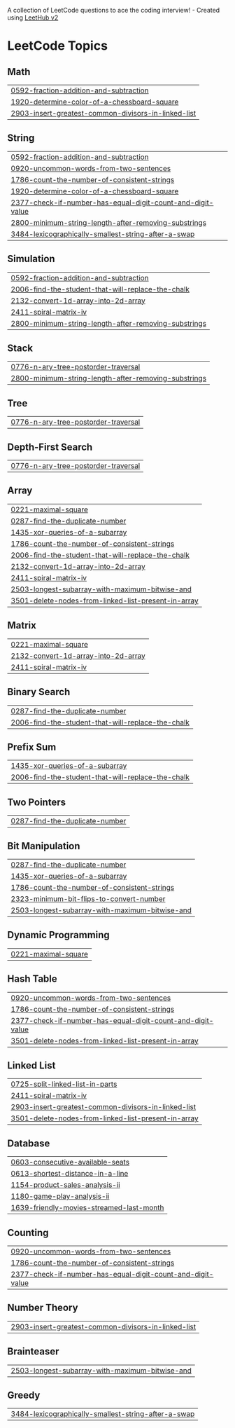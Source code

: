 A collection of LeetCode questions to ace the coding interview! - Created using [LeetHub v2](https://github.com/arunbhardwaj/LeetHub-2.0)
<!---LeetCode Topics Start-->
# LeetCode Topics
## Math
|  |
| ------- |
| [0592-fraction-addition-and-subtraction](https://github.com/hritik-h/Leetcode/tree/master/0592-fraction-addition-and-subtraction) |
| [1920-determine-color-of-a-chessboard-square](https://github.com/hritik-h/Leetcode/tree/master/1920-determine-color-of-a-chessboard-square) |
| [2903-insert-greatest-common-divisors-in-linked-list](https://github.com/hritik-h/Leetcode/tree/master/2903-insert-greatest-common-divisors-in-linked-list) |
## String
|  |
| ------- |
| [0592-fraction-addition-and-subtraction](https://github.com/hritik-h/Leetcode/tree/master/0592-fraction-addition-and-subtraction) |
| [0920-uncommon-words-from-two-sentences](https://github.com/hritik-h/Leetcode/tree/master/0920-uncommon-words-from-two-sentences) |
| [1786-count-the-number-of-consistent-strings](https://github.com/hritik-h/Leetcode/tree/master/1786-count-the-number-of-consistent-strings) |
| [1920-determine-color-of-a-chessboard-square](https://github.com/hritik-h/Leetcode/tree/master/1920-determine-color-of-a-chessboard-square) |
| [2377-check-if-number-has-equal-digit-count-and-digit-value](https://github.com/hritik-h/Leetcode/tree/master/2377-check-if-number-has-equal-digit-count-and-digit-value) |
| [2800-minimum-string-length-after-removing-substrings](https://github.com/hritik-h/Leetcode/tree/master/2800-minimum-string-length-after-removing-substrings) |
| [3484-lexicographically-smallest-string-after-a-swap](https://github.com/hritik-h/Leetcode/tree/master/3484-lexicographically-smallest-string-after-a-swap) |
## Simulation
|  |
| ------- |
| [0592-fraction-addition-and-subtraction](https://github.com/hritik-h/Leetcode/tree/master/0592-fraction-addition-and-subtraction) |
| [2006-find-the-student-that-will-replace-the-chalk](https://github.com/hritik-h/Leetcode/tree/master/2006-find-the-student-that-will-replace-the-chalk) |
| [2132-convert-1d-array-into-2d-array](https://github.com/hritik-h/Leetcode/tree/master/2132-convert-1d-array-into-2d-array) |
| [2411-spiral-matrix-iv](https://github.com/hritik-h/Leetcode/tree/master/2411-spiral-matrix-iv) |
| [2800-minimum-string-length-after-removing-substrings](https://github.com/hritik-h/Leetcode/tree/master/2800-minimum-string-length-after-removing-substrings) |
## Stack
|  |
| ------- |
| [0776-n-ary-tree-postorder-traversal](https://github.com/hritik-h/Leetcode/tree/master/0776-n-ary-tree-postorder-traversal) |
| [2800-minimum-string-length-after-removing-substrings](https://github.com/hritik-h/Leetcode/tree/master/2800-minimum-string-length-after-removing-substrings) |
## Tree
|  |
| ------- |
| [0776-n-ary-tree-postorder-traversal](https://github.com/hritik-h/Leetcode/tree/master/0776-n-ary-tree-postorder-traversal) |
## Depth-First Search
|  |
| ------- |
| [0776-n-ary-tree-postorder-traversal](https://github.com/hritik-h/Leetcode/tree/master/0776-n-ary-tree-postorder-traversal) |
## Array
|  |
| ------- |
| [0221-maximal-square](https://github.com/hritik-h/Leetcode/tree/master/0221-maximal-square) |
| [0287-find-the-duplicate-number](https://github.com/hritik-h/Leetcode/tree/master/0287-find-the-duplicate-number) |
| [1435-xor-queries-of-a-subarray](https://github.com/hritik-h/Leetcode/tree/master/1435-xor-queries-of-a-subarray) |
| [1786-count-the-number-of-consistent-strings](https://github.com/hritik-h/Leetcode/tree/master/1786-count-the-number-of-consistent-strings) |
| [2006-find-the-student-that-will-replace-the-chalk](https://github.com/hritik-h/Leetcode/tree/master/2006-find-the-student-that-will-replace-the-chalk) |
| [2132-convert-1d-array-into-2d-array](https://github.com/hritik-h/Leetcode/tree/master/2132-convert-1d-array-into-2d-array) |
| [2411-spiral-matrix-iv](https://github.com/hritik-h/Leetcode/tree/master/2411-spiral-matrix-iv) |
| [2503-longest-subarray-with-maximum-bitwise-and](https://github.com/hritik-h/Leetcode/tree/master/2503-longest-subarray-with-maximum-bitwise-and) |
| [3501-delete-nodes-from-linked-list-present-in-array](https://github.com/hritik-h/Leetcode/tree/master/3501-delete-nodes-from-linked-list-present-in-array) |
## Matrix
|  |
| ------- |
| [0221-maximal-square](https://github.com/hritik-h/Leetcode/tree/master/0221-maximal-square) |
| [2132-convert-1d-array-into-2d-array](https://github.com/hritik-h/Leetcode/tree/master/2132-convert-1d-array-into-2d-array) |
| [2411-spiral-matrix-iv](https://github.com/hritik-h/Leetcode/tree/master/2411-spiral-matrix-iv) |
## Binary Search
|  |
| ------- |
| [0287-find-the-duplicate-number](https://github.com/hritik-h/Leetcode/tree/master/0287-find-the-duplicate-number) |
| [2006-find-the-student-that-will-replace-the-chalk](https://github.com/hritik-h/Leetcode/tree/master/2006-find-the-student-that-will-replace-the-chalk) |
## Prefix Sum
|  |
| ------- |
| [1435-xor-queries-of-a-subarray](https://github.com/hritik-h/Leetcode/tree/master/1435-xor-queries-of-a-subarray) |
| [2006-find-the-student-that-will-replace-the-chalk](https://github.com/hritik-h/Leetcode/tree/master/2006-find-the-student-that-will-replace-the-chalk) |
## Two Pointers
|  |
| ------- |
| [0287-find-the-duplicate-number](https://github.com/hritik-h/Leetcode/tree/master/0287-find-the-duplicate-number) |
## Bit Manipulation
|  |
| ------- |
| [0287-find-the-duplicate-number](https://github.com/hritik-h/Leetcode/tree/master/0287-find-the-duplicate-number) |
| [1435-xor-queries-of-a-subarray](https://github.com/hritik-h/Leetcode/tree/master/1435-xor-queries-of-a-subarray) |
| [1786-count-the-number-of-consistent-strings](https://github.com/hritik-h/Leetcode/tree/master/1786-count-the-number-of-consistent-strings) |
| [2323-minimum-bit-flips-to-convert-number](https://github.com/hritik-h/Leetcode/tree/master/2323-minimum-bit-flips-to-convert-number) |
| [2503-longest-subarray-with-maximum-bitwise-and](https://github.com/hritik-h/Leetcode/tree/master/2503-longest-subarray-with-maximum-bitwise-and) |
## Dynamic Programming
|  |
| ------- |
| [0221-maximal-square](https://github.com/hritik-h/Leetcode/tree/master/0221-maximal-square) |
## Hash Table
|  |
| ------- |
| [0920-uncommon-words-from-two-sentences](https://github.com/hritik-h/Leetcode/tree/master/0920-uncommon-words-from-two-sentences) |
| [1786-count-the-number-of-consistent-strings](https://github.com/hritik-h/Leetcode/tree/master/1786-count-the-number-of-consistent-strings) |
| [2377-check-if-number-has-equal-digit-count-and-digit-value](https://github.com/hritik-h/Leetcode/tree/master/2377-check-if-number-has-equal-digit-count-and-digit-value) |
| [3501-delete-nodes-from-linked-list-present-in-array](https://github.com/hritik-h/Leetcode/tree/master/3501-delete-nodes-from-linked-list-present-in-array) |
## Linked List
|  |
| ------- |
| [0725-split-linked-list-in-parts](https://github.com/hritik-h/Leetcode/tree/master/0725-split-linked-list-in-parts) |
| [2411-spiral-matrix-iv](https://github.com/hritik-h/Leetcode/tree/master/2411-spiral-matrix-iv) |
| [2903-insert-greatest-common-divisors-in-linked-list](https://github.com/hritik-h/Leetcode/tree/master/2903-insert-greatest-common-divisors-in-linked-list) |
| [3501-delete-nodes-from-linked-list-present-in-array](https://github.com/hritik-h/Leetcode/tree/master/3501-delete-nodes-from-linked-list-present-in-array) |
## Database
|  |
| ------- |
| [0603-consecutive-available-seats](https://github.com/hritik-h/Leetcode/tree/master/0603-consecutive-available-seats) |
| [0613-shortest-distance-in-a-line](https://github.com/hritik-h/Leetcode/tree/master/0613-shortest-distance-in-a-line) |
| [1154-product-sales-analysis-ii](https://github.com/hritik-h/Leetcode/tree/master/1154-product-sales-analysis-ii) |
| [1180-game-play-analysis-ii](https://github.com/hritik-h/Leetcode/tree/master/1180-game-play-analysis-ii) |
| [1639-friendly-movies-streamed-last-month](https://github.com/hritik-h/Leetcode/tree/master/1639-friendly-movies-streamed-last-month) |
## Counting
|  |
| ------- |
| [0920-uncommon-words-from-two-sentences](https://github.com/hritik-h/Leetcode/tree/master/0920-uncommon-words-from-two-sentences) |
| [1786-count-the-number-of-consistent-strings](https://github.com/hritik-h/Leetcode/tree/master/1786-count-the-number-of-consistent-strings) |
| [2377-check-if-number-has-equal-digit-count-and-digit-value](https://github.com/hritik-h/Leetcode/tree/master/2377-check-if-number-has-equal-digit-count-and-digit-value) |
## Number Theory
|  |
| ------- |
| [2903-insert-greatest-common-divisors-in-linked-list](https://github.com/hritik-h/Leetcode/tree/master/2903-insert-greatest-common-divisors-in-linked-list) |
## Brainteaser
|  |
| ------- |
| [2503-longest-subarray-with-maximum-bitwise-and](https://github.com/hritik-h/Leetcode/tree/master/2503-longest-subarray-with-maximum-bitwise-and) |
## Greedy
|  |
| ------- |
| [3484-lexicographically-smallest-string-after-a-swap](https://github.com/hritik-h/Leetcode/tree/master/3484-lexicographically-smallest-string-after-a-swap) |
<!---LeetCode Topics End-->